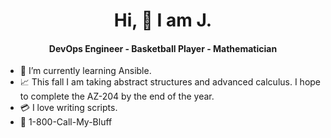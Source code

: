 <h1 align="center">Hi, 👋 I am J.</h1>
<h4 align="center">DevOps Engineer - Basketball Player - Mathematician</h4>

- :space_invader: I’m currently learning Ansible.
- :chart_with_upwards_trend: This fall I am taking abstract structures and advanced calculus. I hope to complete the AZ-204 by the end of the year. 
- :credit_card: I love writing scripts. 
- 📱 1-800-Call-My-Bluff

<!---
jchulsey/jchulsey is a ✨ special ✨ repository because its `README.md` (this file) appears on your GitHub profile.
You can click the Preview link to take a look at your changes.
--->
